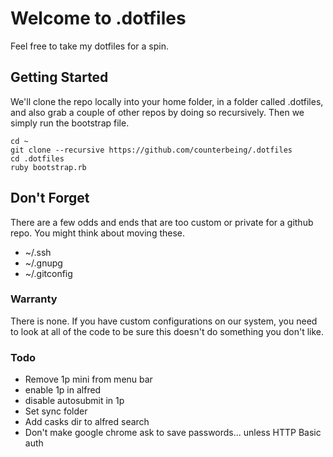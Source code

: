 # Welcome to .dotfiles

Feel free to take my dotfiles for a spin.

## Getting Started
We'll clone the repo locally into your home folder, in a folder called .dotfiles, and also grab a couple of other repos by doing so recursively. Then we simply run the bootstrap file.

```
cd ~
git clone --recursive https://github.com/counterbeing/.dotfiles
cd .dotfiles
ruby bootstrap.rb
```

## Don't Forget

There are a few odds and ends that are too custom or private for a github repo. You might think about moving these.

- ~/.ssh
- ~/.gnupg
- ~/.gitconfig

### Warranty

There is none. If you have custom configurations on our system, you need to look at all of the code to be sure this doesn't do something you don't like.


### Todo
 - Remove 1p mini from menu bar
 - enable 1p in alfred
 - disable autosubmit in 1p
 - Set sync folder
 - Add casks dir to alfred search
 - Don't make google chrome ask to save passwords... unless HTTP Basic auth
 
